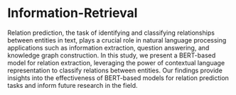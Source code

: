# Information-Retrieval
Relation prediction, the task of identifying and classifying relationships between entities in text, plays a crucial role in natural language processing applications such as information extraction, question answering, and knowledge graph construction. In this study, we present a BERT-based model for relation extraction, leveraging the power of contextual language representation to classify relations between entities. Our findings provide insights into the effectiveness of BERT-based models for relation prediction tasks and inform future research in the field.
